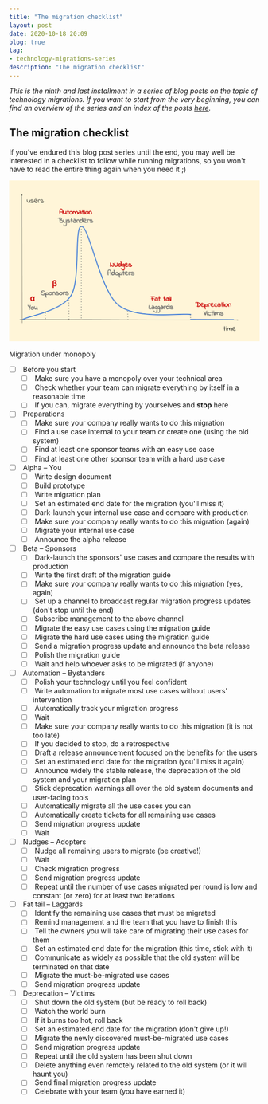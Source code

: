 ```yaml
---
title: "The migration checklist"
layout: post
date: 2020-10-18 20:09
blog: true
tag:
- technology-migrations-series
description: "The migration checklist"
---
```


_This is the ninth and last installment in a series of blog posts on the topic of technology migrations. If you want to start from the very beginning, you can find an overview of the series and an index of the posts [here](https://poros.github.io/technology-migrations-series/)._

## The migration checklist

If you've endured this blog post series until the end, you may well be interested in a checklist to follow while running migrations, so you won't have to read the entire thing again when you need it ;)

![Migration under monopoly](/assets/images/migrations_under_monopoly.png)
<figcaption class="caption">Migration under monopoly</figcaption>

- [ ] &nbsp;Before you start
  - [ ] &nbsp;Make sure you have a monopoly over your technical area
  - [ ] &nbsp;Check whether your team can migrate everything by itself in a reasonable time
  - [ ] &nbsp;If you can, migrate everything by yourselves and **stop** here
- [ ] &nbsp;Preparations
  - [ ] &nbsp;Make sure your company really wants to do this migration
  - [ ] &nbsp;Find a use case internal to your team or create one (using the old system)
  - [ ] &nbsp;Find at least one sponsor teams with an easy use case
  - [ ] &nbsp;Find  at least one other sponsor team with a hard use case
- [ ] &nbsp;Alpha – You
  - [ ] &nbsp;Write design document
  - [ ] &nbsp;Build prototype
  - [ ] &nbsp;Write migration plan
  - [ ] &nbsp;Set an estimated end date for the migration (you'll miss it)
  - [ ] &nbsp;Dark-launch your internal use case and compare with production
  - [ ] &nbsp;Make sure your company really wants to do this migration (again)
  - [ ] &nbsp;Migrate your internal use case
  - [ ] &nbsp;Announce the alpha release
- [ ] &nbsp;Beta – Sponsors
  - [ ] &nbsp;Dark-launch the sponsors' use cases and compare the results with production
  - [ ] &nbsp;Write the first draft of the migration guide
  - [ ] &nbsp;Make sure your company really wants to do this migration (yes, again)
  - [ ] &nbsp;Set up a channel to broadcast regular migration progress updates (don't stop until the end)
  - [ ] &nbsp;Subscribe management to the above channel
  - [ ] &nbsp;Migrate the easy use cases using the migration guide
  - [ ] &nbsp;Migrate the hard use cases using the migration guide
  - [ ] &nbsp;Send a migration progress update and announce the beta release
  - [ ] &nbsp;Polish the migration guide
  - [ ] &nbsp;Wait and help whoever asks to be migrated (if anyone)
- [ ] &nbsp;Automation – Bystanders
  - [ ] &nbsp;Polish your technology until you feel confident
  - [ ] &nbsp;Write automation to migrate most use cases without users' intervention
  - [ ] &nbsp;Automatically track your migration progress
  - [ ] &nbsp;Wait
  - [ ] &nbsp;Make sure your company really wants to do this migration (it is not too late)
  - [ ] &nbsp;If you decided to stop, do a retrospective
  - [ ] &nbsp;Draft a release announcement focused on the benefits for the users
  - [ ] &nbsp;Set an estimated end date for the migration (you'll miss it again)
  - [ ] &nbsp;Announce widely the stable release, the deprecation of the old system and your migration plan
  - [ ] &nbsp;Stick deprecation warnings all over the old system documents and user-facing tools
  - [ ] &nbsp;Automatically migrate all the use cases you can
  - [ ] &nbsp;Automatically create tickets for all remaining use cases
  - [ ] &nbsp;Send migration progress update
  - [ ] &nbsp;Wait
- [ ] &nbsp;Nudges – Adopters
  - [ ] &nbsp;Nudge all remaining users to migrate (be creative!)
  - [ ] &nbsp;Wait
  - [ ] &nbsp;Check migration progress
  - [ ] &nbsp;Send migration progress update
  - [ ] &nbsp;Repeat until the number of use cases migrated per round is low and constant (or zero) for at least two iterations
- [ ] &nbsp;Fat tail – Laggards
  - [ ] &nbsp;Identify the remaining use cases that must be migrated
  - [ ] &nbsp;Remind management and the team that you have to finish this
  - [ ] &nbsp;Tell the owners you will take care of migrating their use cases for them
  - [ ] &nbsp;Set an estimated end date for the migration (this time, stick with it)
  - [ ] &nbsp;Communicate as widely as possible that the old system will be terminated on that date
  - [ ] &nbsp;Migrate the must-be-migrated use cases
  - [ ] &nbsp;Send migration progress update
- [ ] &nbsp;Deprecation – Victims
  - [ ] &nbsp;Shut down the old system (but be ready to roll back)
  - [ ] &nbsp;Watch the world burn
  - [ ] &nbsp;If it burns too hot, roll back
  - [ ] &nbsp;Set an estimated end date for the migration (don't give up!)
  - [ ] &nbsp;Migrate the newly discovered must-be-migrated use cases
  - [ ] &nbsp;Send migration progress update
  - [ ] &nbsp;Repeat until the old system has been shut down
  - [ ] &nbsp;Delete anything even remotely related to the old system (or it will haunt you)
  - [ ] &nbsp;Send final migration progress update
  - [ ] &nbsp;Celebrate with your team (you have earned it)
